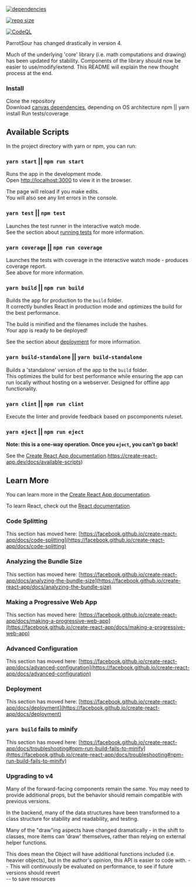 [![dependencies](https://img.shields.io/librariesio/github/jemccarthy13/parrotsour?style=for-the-badge)](https://libraries.io/github/jemccarthy13/parrotsour)

[![repo size](https://img.shields.io/github/repo-size/jemccarthy13/parrotsour?style=for-the-badge)](https://github.com/jemccarthy13/parrotsour)

[![CodeQL](https://img.shields.io/github/workflow/status/jemccarthy13/parrotsour/CodeQL?label=CodeQL&style=for-the-badge)](https://github.com/jemccarthy13/parrotsour/security/code-scanning)

ParrotSour has changed drastically in version 4.

Much of the underlying 'core' library (i.e. math computations and drawing)
has been updated for stability. Components of the library should now be easier
to use/modify/extend. This README will explain the new thought process at the end.

### Install

Clone the repository \
Download [canvas dependencies](https://www.npmjs.com/package/canvas), depending on OS architecture
npm || yarn install
Run tests/coverage

## Available Scripts

In the project directory with yarn or npm, you can run:

### `yarn start` || `npm run start`

Runs the app in the development mode.\
Open [http://localhost:3000](http://localhost:3000) to view it in the browser.

The page will reload if you make edits.\
You will also see any lint errors in the console.

### `yarn test` || `npm test`

Launches the test runner in the interactive watch mode.\
See the section about [running tests](https://facebook.github.io/create-react-app/docs/running-tests) for more information.

### `yarn coverage` || `npm run coverage`

Launches the tests with coverage in the interactive watch mode - produces coverage report.\
See above for more information.

### `yarn build` || `npm run build`

Builds the app for production to the `build` folder.\
It correctly bundles React in production mode and optimizes the build for the best performance.

The build is minified and the filenames include the hashes.\
Your app is ready to be deployed!

See the section about [deployment](https://facebook.github.io/create-react-app/docs/deployment) for more information.

### `yarn build-standalone` || `yarn build-standalone`

Builds a 'standalone' version of the app to the `build` folder.\
This optimizes the build for best performance while ensuring the app can run locally without hosting
on a webserver. Designed for offline app functionality.

### `yarn clint` || `npm run clint`

Execute the linter and provide feedback based on pscomponents ruleset.

### `yarn eject` || `npm run eject`

**Note: this is a one-way operation. Once you `eject`, you can’t go back!**

See the [Create React App documentation](https://facebook.github.io/create-react-app/docs/getting-started).https://create-react-app.dev/docs/available-scripts)

## Learn More

You can learn more in the [Create React App documentation](https://facebook.github.io/create-react-app/docs/getting-started).

To learn React, check out the [React documentation](https://reactjs.org/).

### Code Splitting

This section has moved here: [https://facebook.github.io/create-react-app/docs/code-splitting](https://facebook.github.io/create-react-app/docs/code-splitting)

### Analyzing the Bundle Size

This section has moved here: [https://facebook.github.io/create-react-app/docs/analyzing-the-bundle-size](https://facebook.github.io/create-react-app/docs/analyzing-the-bundle-size)

### Making a Progressive Web App

This section has moved here: [https://facebook.github.io/create-react-app/docs/making-a-progressive-web-app](https://facebook.github.io/create-react-app/docs/making-a-progressive-web-app)

### Advanced Configuration

This section has moved here: [https://facebook.github.io/create-react-app/docs/advanced-configuration](https://facebook.github.io/create-react-app/docs/advanced-configuration)

### Deployment

This section has moved here: [https://facebook.github.io/create-react-app/docs/deployment](https://facebook.github.io/create-react-app/docs/deployment)

### `yarn build` fails to minify

This section has moved here: [https://facebook.github.io/create-react-app/docs/troubleshooting#npm-run-build-fails-to-minify](https://facebook.github.io/create-react-app/docs/troubleshooting#npm-run-build-fails-to-minify)

### Upgrading to v4

Many of the forward-facing components remain the same. You may need to provide additional props,
but the behavior should remain compatible with previous versions.

In the backend, many of the data structures have been transformed to a class structure for
stability and readability, and testing.

Many of the "draw"ing aspects have changed dramatically - in the shift to classes, more items
can 'draw' themselves, rather than relying on external helper functions.

This does mean the Object will have additional functions included (i.e. heavier objects),
but in the author's opinion, this API is easier to code with.
-- This will continuously be evaluated on performance, to see if future versions should revert \
-- to save resources
